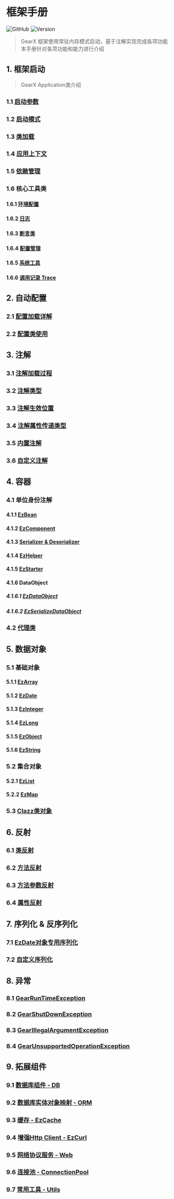 # 框架手册
![GitHub](https://img.shields.io/badge/Github-GearX-007ec6?style=flat-square)
![Version](https://img.shields.io/badge/Version-Beta%20v0.2.5-fe7d37?style=flat-square)
> GearX 框架使用常驻内存模式启动，基于注解实现完成各项功能
> <br/>
> 本手册针对各项功能和能力进行介绍

## 1. 框架启动
> GearX Application类介绍
### 1.1 [启动参数](./guide/1.1启动参数.md)
### 1.2 [启动模式](./guide/1.2启动模式.md)
### 1.3 [类加载](./guide/1.3类加载.md)
### 1.4 [应用上下文](./guide/1.4应用上下文.md)
### 1.5 [依赖管理](./guide/1.5依赖管理.md)
### 1.6 核心工具类
#### 1.6.1 [环境配置](./guide/1.6.1环境配置.md)
#### 1.6.2 [日志](./guide/1.6.2日志.md)
#### 1.6.3 [断言类](./guide/1.6.3断言类.md)
#### 1.6.4 [配置管理](./guide/1.6.4配置管理.md)
#### 1.6.5 [系统工具](./guide/1.6.5系统工具.md)
#### 1.6.6 [调用记录 Trace](./guide/1.6.6调用记录Trace.md)

## 2. 自动配置
### 2.1 [配置加载详解](./guide/2.1配置加载详解.md)
### 2.2 [配置类使用](./guide/2.2配置类使用.md)

## 3. 注解
### 3.1 [注解加载过程](./guide/3.1注解加载过程.md)
### 3.2 [注解类型](./guide/3.2注解类型.md)
### 3.3 [注解生效位置](./guide/3.3注解生效位置.md)
### 3.4 [注解属性传递类型](./guide/3.4注解属性传递类型.md)
### 3.5 [内置注解](./guide/3.5内置注解.md)
### 3.6 [自定义注解](./guide/3.6自定义注解.md)

## 4. 容器
### 4.1 单位身份注解
#### 4.1.1 [EzBean](./guide/4.1.1EzBean.md)
#### 4.1.2 [EzComponent](./guide/4.1.2EzComponent.md)
#### 4.1.3 [Serializer & Deserializer](./guide/4.1.3Serializer&Deserializer.md)
#### 4.1.4 [EzHelper](./guide/4.1.4EzHelper.md)
#### 4.1.5 [EzStarter](./guide/4.1.5EzStarter.md)
#### 4.1.6 DataObject
##### 4.1.6.1 [EzDataObject](./guide/4.1.6.1EzDataObject.md)
##### 4.1.6.2 [EzSerializeDataObject](./guide/4.1.6.2EzSerializeDataObject.md)
### 4.2 [代理类](./guide/4.2代理类.md)

## 5. 数据对象
### 5.1 基础对象
#### 5.1.1 [EzArray](./guide/5.1.1EzArray.md)
#### 5.1.2 [EzDate](./guide/5.1.2EzDate.md)
#### 5.1.3 [EzInteger](./guide/5.1.3EzInteger.md)
#### 5.1.4 [EzLong](./guide/5.1.4EzLong.md)
#### 5.1.5 [EzObject](./guide/5.1.5EzObject.md)
#### 5.1.6 [EzString](./guide/5.1.6EzString.md)
### 5.2 集合对象
#### 5.2.1 [EzList](./guide/5.2.1EzList.md)
#### 5.2.2 [EzMap](./guide/5.2.2EzMap.md)
### 5.3 [Clazz类对象](./guide/5.3Clazz类对象.md)

## 6. 反射
### 6.1 [类反射](./guide/6.1类反射.md)
### 6.2 [方法反射](./guide/6.2方法反射.md)
### 6.3 [方法参数反射](./guide/6.3方法参数反射.md)
### 6.4 [属性反射](./guide/6.4属性反射.md)

## 7. 序列化 & 反序列化
### 7.1 [EzDate对象专用序列化](./guide/7.1EzDate对象专用序列化.md)
### 7.2 [自定义序列化](./guide/7.2自定义序列化.md)

## 8. 异常
### 8.1 [GearRunTimeException](./guide/8.1GearRunTimeException.md)
### 8.2 [GearShutDownException](./guide/8.2GearShutDownException.md)
### 8.3 [GearIllegalArgumentException](./guide/8.3GearIllegalArgumentException.md)
### 8.4 [GearUnsupportedOperationException](./guide/8.4GearUnsupportedOperationException.md)

## 9. 拓展组件
### 9.1 [数据库组件 - DB](./guide/9.1数据库组件-DB.md)
### 9.2 [数据库实体对象映射 - ORM](./guide/9.2数据库实体对象映射-ORM.md)
### 9.3 [缓存 - EzCache](./guide/9.3缓存-EzCache.md)
### 9.4 [增强Http Client - EzCurl](./guide/9.4增强HttpClient-EzCurl.md)
### 9.5 [网络协议服务 - Web](./guide/9.5网络协议服务-Web.md)
### 9.6 [连接池 - ConnectionPool](./guide/9.6连接池-ConnectionPool.md)
### 9.7 [常用工具 - Utils](./guide/9.7常用工具-Utils.md)
